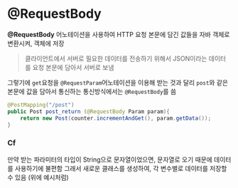 # @RequestBody

**@RequestBody** 어노테이션을 사용하여 HTTP 요청 본문에 담긴 값들을 자바 객체로 변환시켜, 객체에 저장

> 클라이언트에서 서버로 필요한 데이터를 전송하기 위해서 JSON이라는 데이터를 요청 본문에 담아서 서버로 보냄

그렇기에 `get`요청을 `@RequestParam`어노테이션을 이용해 받는 것과 달리 `post`와 같은 본문에 값을 담아서 통신하는 통신방식에서는 `@RequestBody`를 씀

```java
@PostMapping("/post")
public Post post_return (@RequestBody Param param){
	return new Post(counter.incrementAndGet(), param.getData());
}
```

### Cf

만약 받는 파라미터의 타입이 String으로 문자열이었으면, 문자열로 오기 때문에 데이터를 사용하기에 불편함
그래서 새로운 클래스를 생성하여, 각 변수별로 데이터를 저장할 수 있음 (위에 예시처럼)